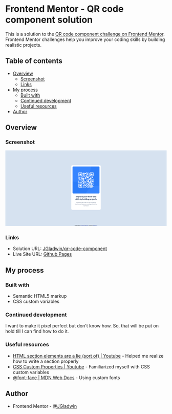 # Frontend Mentor - QR code component solution

This is a solution to the [QR code component challenge on Frontend Mentor](https://www.frontendmentor.io/challenges/qr-code-component-iux_sIO_H). Frontend Mentor challenges help you improve your coding skills by building realistic projects. 

## Table of contents

- [Overview](#overview)
  - [Screenshot](#screenshot)
  - [Links](#links)
- [My process](#my-process)
  - [Built with](#built-with)
  - [Continued development](#continued-development)
  - [Useful resources](#useful-resources)
- [Author](#author)

## Overview

### Screenshot

![](./images/solution-screenshot.png)

### Links

- Solution URL: [JGladwin/qr-code-component](https://github.com/JGladwin/qr-code-component)
- Live Site URL: [Github Pages](https://jgladwin.github.io/qr-code-component)

## My process

### Built with

- Semantic HTML5 markup
- CSS custom variables

### Continued development

I want to make it pixel perfect but don't know how. So, that will be put on hold till I can find how to do it.

### Useful resources

- [HTML section elements are a lie (sort of) | Youtube](https://youtu.be/ULdkpU51hTQ?si=NgEPNr4m_L44usJd) - Helped me realize how to write a section properly
- [CSS Custom Properties | Youtube](https://youtube.com/playlist?list=PL4-IK0AVhVjOT2KBB5TSbD77OmfHvtqUi&si=gCIGDwpqpodz59JW) - Familiarized myself with CSS custom variables
- [@font-face | MDN Web Docs](https://developer.mozilla.org/en-US/docs/Web/CSS/@font-face) - Using custom fonts

## Author

- Frontend Mentor - [@JGladwin](https://www.frontendmentor.io/profile/JGladwin)
